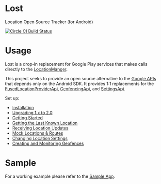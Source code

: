 # Lost

Location Open Source Tracker (for Android)

[![Circle CI Build Status](https://circleci.com/gh/mapzen/lost.png?circle-token=87063f053ef960fa184031157ec01aa5549fd4ce)](https://circleci.com/gh/mapzen/lost)

# Usage

Lost is a drop-in replacement for Google Play services that makes calls directly to the [LocationManger][1].

This project seeks to provide an open source alternative to the [Google APIs][2] that depends only on the Android SDK. It provides 1:1 replacements for the [FusedLocationProviderApi][3], [GeofencingApi][4], and [SettingsApi][5].

Set up:
- [Installation](https://github.com/mapzen/lost/blob/master/docs/installation.md)
- [Upgrading 1.x to 2.0](https://github.com/mapzen/lost/blob/master/docs/upgrade-1x-2.md)
- [Getting Started](https://github.com/mapzen/lost/blob/master/docs/getting-started.md)
- [Getting the Last Known Location](https://github.com/mapzen/lost/blob/master/docs/last-known-location.md)
- [Receiving Location Updates](https://github.com/mapzen/lost/blob/master/docs/location-updates.md)
- [Mock Locations & Routes](https://github.com/mapzen/lost/blob/master/docs/mock-locations-routes.md)
- [Changing Location Settings](https://github.com/mapzen/lost/blob/master/docs/location-settings.md)
- [Creating and Monitoring Geofences](https://github.com/mapzen/lost/blob/master/docs/geofences.md)

# Sample
For a working example please refer to the [Sample App](https://github.com/mapzen/lost/tree/master/lost-sample).

[1]: https://developer.android.com/reference/android/location/LocationManager.html
[2]: http://developer.android.com/google/play-services/location.html
[3]: https://developer.android.com/reference/com/google/android/gms/location/FusedLocationProviderApi.html
[4]: https://developers.google.com/android/reference/com/google/android/gms/location/GeofencingApi.html
[5]: https://developers.google.com/android/reference/com/google/android/gms/location/SettingsApi.html

